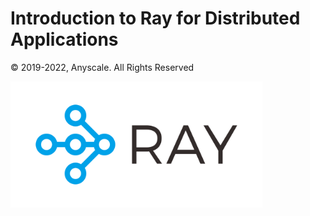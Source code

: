 # Introduction to Ray for Distributed Applications 

© 2019-2022, Anyscale. All Rights Reserved

<img src ="images/ray-logo.png" width="80%" height="40%">